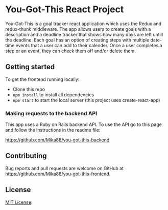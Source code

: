 # You-Got-This React Project

You-Got-This is a goal tracker react application which uses the Redux and redux-thunk middleware. 
The app allows users to create goals with a description and a deadline tracker that shows how many days are left untill the deadline. 
Each goal has an option of creating steps with multiple date-time events that a user can add to their calender.
Once a user completes a step or an event, they can check them off and/or delete them.  

## Getting started

To get the frontend running locally:

- Clone this repo
- `npm install` to install all dependencies
- `npm start` to start the local server (this project uses create-react-app)

 ### Making requests to the backend API

 This app uses a Ruby on Rails backend API.
 To use the API go to this page and follow the instructions in the readme file:

https://github.com/Mika88/you-got-this-backend

## Contributing

Bug reports and pull requests are welcome on GitHub at https://github.com/Mika88/you-got-this-frontend.

## License

 [MIT License](https://opensource.org/licenses/MIT).






